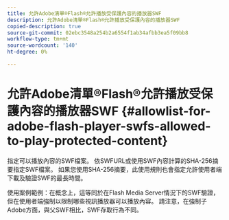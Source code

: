 ```yaml
---
title: 允許Adobe清單®Flash®允許播放受保護內容的播放器SWF
description: 允許Adobe清單®Flash®允許播放受保護內容的播放器SWF
copied-description: true
source-git-commit: 02ebc3548a254b2a6554f1ab34afbb3ea5f09bb8
workflow-type: tm+mt
source-wordcount: '140'
ht-degree: 0%

---
```


# 允許Adobe清單®Flash®允許播放受保護內容的播放器SWF {#allowlist-for-adobe-flash-player-swfs-allowed-to-play-protected-content}

指定可以播放內容的SWF檔案。 依SWFURL或使用SWF內容計算的SHA-256摘要指定SWF檔案。 如果您使用SHA-256摘要，此使用規則也會指定允許使用者端下載及驗證SWF的最長時間。

使用案例範例：在概念上，這等同於在Flash Media Server情況下的SWF驗證，但在使用者端強制以限制哪些視訊播放器可以播放內容。 請注意，在強制子Adobe方面，與父SWF相比，SWF存取行為不同。
